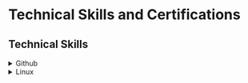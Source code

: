<h1> Technical Skills and Certifications </h1>

<h2> Technical Skills </h2>

<details><summary>Github</summary>
  </details>
<details><summary>Linux</summary>
<details><summary>A</summary>
<details><summary>B</summary>
